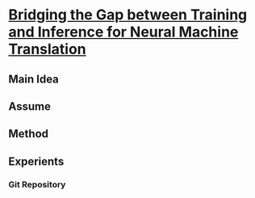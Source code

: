 # [Bridging the Gap between Training and Inference for Neural Machine Translation](https://arxiv.org/abs/1906.02448)

## Main Idea

## Assume

## Method

## Experients

### Git Repository

